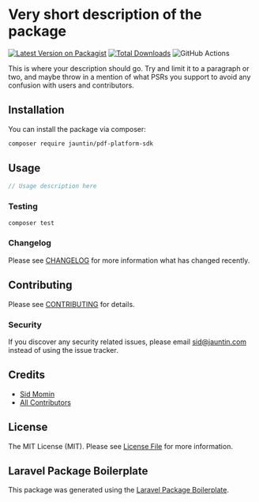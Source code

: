 # Very short description of the package

[![Latest Version on Packagist](https://img.shields.io/packagist/v/jauntin/pdf-platform-sdk.svg?style=flat-square)](https://packagist.org/packages/jauntin/pdf-platform-sdk)
[![Total Downloads](https://img.shields.io/packagist/dt/jauntin/pdf-platform-sdk.svg?style=flat-square)](https://packagist.org/packages/jauntin/pdf-platform-sdk)
![GitHub Actions](https://github.com/jauntin/pdf-platform-sdk/actions/workflows/main.yml/badge.svg)

This is where your description should go. Try and limit it to a paragraph or two, and maybe throw in a mention of what PSRs you support to avoid any confusion with users and contributors.

## Installation

You can install the package via composer:

```bash
composer require jauntin/pdf-platform-sdk
```

## Usage

```php
// Usage description here
```

### Testing

```bash
composer test
```

### Changelog

Please see [CHANGELOG](CHANGELOG.md) for more information what has changed recently.

## Contributing

Please see [CONTRIBUTING](CONTRIBUTING.md) for details.

### Security

If you discover any security related issues, please email sid@jauntin.com instead of using the issue tracker.

## Credits

-   [Sid Momin](https://github.com/jauntin)
-   [All Contributors](../../contributors)

## License

The MIT License (MIT). Please see [License File](LICENSE.md) for more information.

## Laravel Package Boilerplate

This package was generated using the [Laravel Package Boilerplate](https://laravelpackageboilerplate.com).
